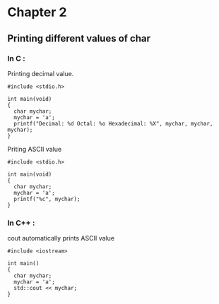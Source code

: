 # Chapter 2

## Printing different values of char

### In C :
Printing decimal value.

```
#include <stdio.h>

int main(void)
{
  char mychar;
  mychar = 'a';
  printf("Decimal: %d Octal: %o Hexadecimal: %X", mychar, mychar, mychar);
}
```
Priting ASCII value

```
#include <stdio.h>

int main(void)
{
  char mychar;
  mychar = 'a';
  printf("%c", mychar);
}
```

### In C++ :
cout automatically prints ASCII value
```
#include <iostream>

int main()
{
  char mychar;
  mychar = 'a';
  std::cout << mychar;
}
```
